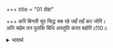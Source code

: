 +++
title = "01 दोहा"

+++
करि बिनती सुर सिद्ध सब रहे जहँ तहँ कर जोरि।  
अति सप्रेम तन पुलकि बिधि अस्तुति करत बहोरि॥110॥  

<details><summary>भावार्थ</summary>

विनती करके देवता और सिद्ध सब जहाँ के तहाँ हाथ जोडे खडे रहे। तब अत्यन्त प्रेम से पुलकित शरीर होकर ब्रह्माजी स्तुति करने लगे-- ॥110॥  
</details>


<div class="audioEmbed"  caption="AIR-वाचनम्" src="https://archive
.org/download/rAmcharitmAnas-AIR/EPI-348.mp3"></div>
